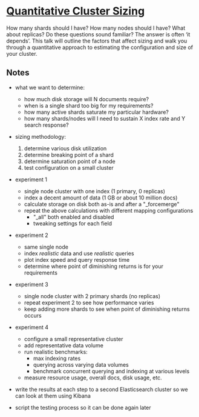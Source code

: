 # [Quantitative Cluster Sizing](https://www.elastic.co/elasticon/conf/2016/sf/quantitative-cluster-sizing)

How many shards should I have? How many nodes should I have? What about replicas? Do these questions sound familiar? The answer is often ‘it depends’. This talk will outline the factors that affect sizing and walk you through a quantitative approach to estimating the configuration and size of your cluster.

## Notes

* what we want to determine:
  * how much disk storage will N documents require?
  * when is a single shard too big for my requirements?
  * how many active shards saturate my particular hardware?
  * how many shards/nodes will I need to sustain X index rate and Y search response?

* sizing methodology:
  1. determine various disk utilization
  2. determine breaking point of a shard
  3. determine saturation point of a node
  4. test configuration on a small cluster

* experiment 1
  * single node cluster with one index (1 primary, 0 replicas)
  * index a decent amount of data (1 GB or about 10 million docs)
  * calculate storage on disk both as-is and after a "\_forcemerge"
  * repeat the above calculations with different mapping configurations
    * "\_all" both enabled and disabled
    * tweaking settings for each field

* experiment 2
  * same single node
  * index *realistic* data and use *realistic* queries
  * plot index speed and query response time
  * determine where point of diminishing returns is for your requirements

* experiment 3
  * single node cluster with 2 primary shards (no replicas)
  * repeat experiment 2 to see how performance varies
  * keep adding more shards to see when point of diminishing returns occurs

* experiment 4
  * configure a small representative cluster
  * add representative data volume
  * run realistic benchmarks:
    * max indexing rates
    * querying across varying data volumes
    * benchmark concurrent querying and indexing at various levels
  * measure resource usage, overall docs, disk usage, etc.

* write the results at each step to a second Elasticsearch cluster so we can look at them using Kibana
* script the testing process so it can be done again later
